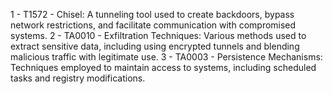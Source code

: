 1 - T1572 - Chisel: A tunneling tool used to create backdoors, bypass network restrictions, and facilitate communication with compromised systems.
2 - TA0010 - Exfiltration Techniques: Various methods used to extract sensitive data, including using encrypted tunnels and blending malicious traffic with legitimate use.
3 - TA0003 - Persistence Mechanisms: Techniques employed to maintain access to systems, including scheduled tasks and registry modifications.
```